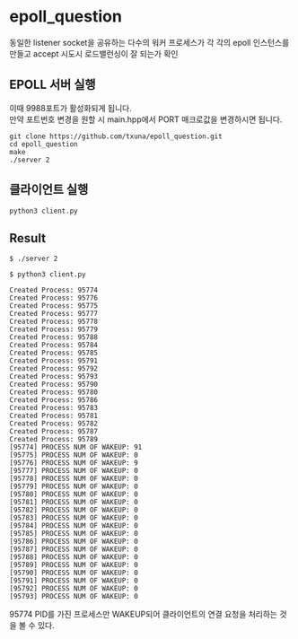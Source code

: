 # epoll_question
동일한 listener socket을 공유하는 다수의 워커 프로세스가 각 각의 epoll 인스턴스를 만들고 accept 시도시 로드밸런싱이 잘 되는가 확인

## EPOLL 서버 실행 
이때 9988포트가 활성화되게 됩니다.   
만약 포트번호 변경을 원할 시 main.hpp에서 PORT 매크로값을 변경하시면 됩니다.
```Shell
git clone https://github.com/txuna/epoll_question.git
cd epoll_question
make 
./server 2 
```

## 클라이언트 실행 
```SHELL
python3 client.py  
```

## Result

```SHELL
$ ./server 2
```

```SHELL
$ python3 client.py
```

```SHELL
Created Process: 95774
Created Process: 95776
Created Process: 95775
Created Process: 95777
Created Process: 95778
Created Process: 95779
Created Process: 95788
Created Process: 95784
Created Process: 95785
Created Process: 95791
Created Process: 95792
Created Process: 95793
Created Process: 95790
Created Process: 95780
Created Process: 95786
Created Process: 95783
Created Process: 95781
Created Process: 95782
Created Process: 95787
Created Process: 95789
[95774] PROCESS NUM OF WAKEUP: 91
[95775] PROCESS NUM OF WAKEUP: 0
[95776] PROCESS NUM OF WAKEUP: 9
[95777] PROCESS NUM OF WAKEUP: 0
[95778] PROCESS NUM OF WAKEUP: 0
[95779] PROCESS NUM OF WAKEUP: 0
[95780] PROCESS NUM OF WAKEUP: 0
[95781] PROCESS NUM OF WAKEUP: 0
[95782] PROCESS NUM OF WAKEUP: 0
[95783] PROCESS NUM OF WAKEUP: 0
[95784] PROCESS NUM OF WAKEUP: 0
[95785] PROCESS NUM OF WAKEUP: 0
[95786] PROCESS NUM OF WAKEUP: 0
[95787] PROCESS NUM OF WAKEUP: 0
[95788] PROCESS NUM OF WAKEUP: 0
[95789] PROCESS NUM OF WAKEUP: 0
[95790] PROCESS NUM OF WAKEUP: 0
[95791] PROCESS NUM OF WAKEUP: 0
[95792] PROCESS NUM OF WAKEUP: 0
[95793] PROCESS NUM OF WAKEUP: 0
```
95774 PID를 가진 프로세스만 WAKEUP되어 클라이언트의 연결 요청을 처리하는 것을 볼 수 있다. 